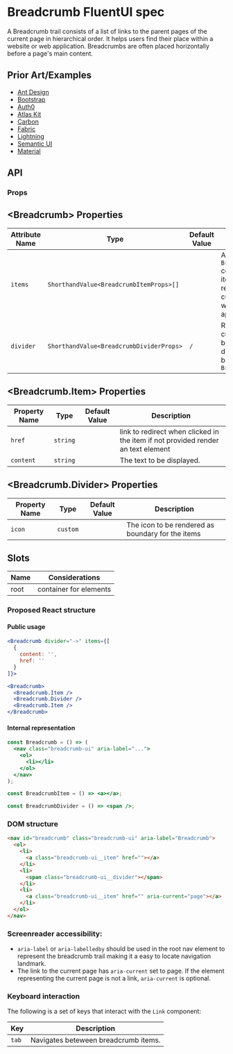 # Breadcrumb FluentUI spec

A Breadcrumb trail consists of a list of links to the parent pages of the current page in hierarchical order. It helps users find their place within a website or web application. Breadcrumbs are often placed horizontally before a page's main content.

## Prior Art/Examples <a href="#prior-art" id="prior-art"></a>

- [Ant Design](https://ant.design/components/breadcrumb/)
- [Bootstrap](https://getbootstrap.com/docs/4.3/components/breadcrumb/)
- [Auth0](https://styleguide.auth0.com/components/breadcrumb)
- [Atlas Kit](https://atlassian.design/components/breadcrumbs/examples)
- [Carbon](https://www.carbondesignsystem.com/components/breadcrumb/code/)
- [Fabric](https://developer.microsoft.com/en-us/fluentui#/controls/web/breadcrumb)
- [Lightning](https://www.lightningdesignsystem.com/components/breadcrumbs/)
- [Semantic UI](https://semantic-ui.com/collections/breadcrumb.html)
- [Material](https://material-ui.com/components/breadcrumbs/#breadcrumbs)

## API

### Props

## &lt;Breadcrumb&gt; Properties <a href="#breadcrumb-properties" id="breadcrumb-properties"></a>

| Attribute Name | Type                                     | Default Value | Description                                                                                 |     |
| -------------- | ---------------------------------------- | ------------- | ------------------------------------------------------------------------------------------- | --- |
| `items`        | `ShorthandValue<BreadcrumbItemProps>[]`  |               | A `BreadcrumbItem` collection of items to represent the current path within the application |     |
| `divider`      | `ShorthandValue<BreadcrumbDividerProps>` | `/`           | Represents the custom item to be used as divider between the `BreadcrumbItem`               |     |

## &lt;Breadcrumb.Item&gt; Properties <a href="#breadcrumbItem-line-properties" id="breadcrumbItem-line-properties"></a>

| Property Name | Type     | Default Value | Description                                                                      |
| ------------- | -------- | ------------- | -------------------------------------------------------------------------------- |
| `href`        | `string` |               | link to redirect when clicked in the item if not provided render an text element |
| `content`     | `string` |               | The text to be displayed.                                                        |

## &lt;Breadcrumb.Divider&gt; Properties <a href="#breadcrumb-divider-properties" id="breadcrumb-divider-properties"></a>

| Property Name | Type     | Default Value | Description                                       |
| ------------- | -------- | ------------- | ------------------------------------------------- |
| `icon`        | `custom` |               | The icon to be rendered as boundary for the items |

## Slots

| Name | Considerations         |
| ---- | ---------------------- |
| root | container for elements |

### Proposed React structure

#### Public usage

```jsx
<Breadcrumb divider="->" items={[
  {
    content: '',
    href: ''
  }
]}>

<Breadcrumb>
  <Breadcrumb.Item />
  <Breadcrumb.Divider />
  <Breadcrumb.Item />
</Breadcrumb>
```

#### Internal representation

```jsx
const Breadcrumb = () => (
  <nav class="breadcrumb-ui" aria-label="...">
    <ol>
      <li></li>
    </ol>
  </nav>
);

const BreadcrumbItem = () => <a></a>;

const BreadcrumbDivider = () => <span />;
```

### DOM structure

```html
<nav id="breadcrumb" class="breadcrumb-ui" aria-label="Breadcrumb">
  <ol>
    <li>
      <a class="breadcrumb-ui__item" href=""></a>
    </li>
    <li>
      <span class="breadcrumb-ui__divider"></span>
    </li>
    <li>
      <a class="breadcrumb-ui__item" href="" aria-current="page"></a>
    </li>
  </ol>
</nav>
```

### Screenreader accessibility:

- `aria-label` or `aria-labelledby` should be used in the root nav element to represent the breadcrumb trail making it a easy to locate navigation landmark.
- The link to the current page has `aria-current` set to page. If the element representing the current page is not a link, `aria-current` is optional.

### Keyboard interaction

The following is a set of keys that interact with the `Link` component:

| Key   | Description                          |
| ----- | ------------------------------------ |
| `tab` | Navigates beteween breadcrumb items. |
